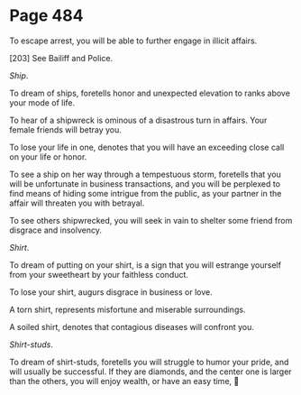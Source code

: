 # Page 484
To escape arrest, you will be able to further engage in illicit affairs.



[203] See Bailiff and Police.


_Ship_.


To dream of ships, foretells honor and unexpected elevation to ranks
above your mode of life.


To hear of a shipwreck is ominous of a disastrous turn in affairs.
Your female friends will betray you.


To lose your life in one, denotes that you will have an exceeding
close call on your life or honor.


To see a ship on her way through a tempestuous storm,
foretells that you will be unfortunate in business transactions,
and you will be perplexed to find means of hiding some intrigue
from the public, as your partner in the affair will threaten
you with betrayal.


To see others shipwrecked, you will seek in vain to shelter some friend
from disgrace and insolvency.


_Shirt_.


To dream of putting on your shirt, is a sign that you will estrange
yourself from your sweetheart by your faithless conduct.


To lose your shirt, augurs disgrace in business or love.


A torn shirt, represents misfortune and miserable surroundings.


A soiled shirt, denotes that contagious diseases will confront you.


_Shirt-studs_.


To dream of shirt-studs, foretells you will struggle to humor your pride,
and will usually be successful. If they are diamonds, and the center one
is larger than the others, you will enjoy wealth, or have an easy time,

